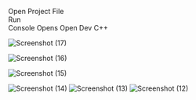 Open Project File                                                                                                                                                                     
Run                                                                                                                                                                                      
Console Opens 
Open Dev C++   


![Screenshot (17)](https://github.com/HUSNAIN-MUNAWAR/C-Tik-Tak-Toe-Game-Project-/assets/173536230/25c223f2-501a-440f-afb1-1c128293ac3c)

![Screenshot (16)](https://github.com/HUSNAIN-MUNAWAR/C-Tik-Tak-Toe-Game-Project-/assets/173536230/3d68fa54-3306-4321-91e6-be082ce4989d)

![Screenshot (15)](https://github.com/HUSNAIN-MUNAWAR/C-Tik-Tak-Toe-Game-Project-/assets/173536230/1b26ec73-0817-4c9d-af4a-e6b2580674df)

![Screenshot (14)](https://github.com/HUSNAIN-MUNAWAR/C-Tik-Tak-Toe-Game-Project-/assets/173536230/2d881536-bd4c-4c6d-bea2-413e3593ac89)
![Screenshot (13)](https://github.com/HUSNAIN-MUNAWAR/C-Tik-Tak-Toe-Game-Project-/assets/173536230/78bbc454-e9de-4de9-99dd-20e17674bd8c)
![Screenshot (12)](https://github.com/HUSNAIN-MUNAWAR/C-Tik-Tak-Toe-Game-Project-/assets/173536230/6b84d269-fb80-45c6-a5da-f80c02367941)
